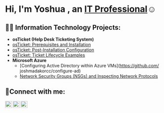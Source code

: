 <h1>Hi, I'm Yoshua , an <a href="https://linkedin.com/in/yoshua-munganga-087642215/">IT Professional</a>☺</h1>
<h2>👨‍💻 Information Technology Projects:</h2>

- <b>osTicket (Help Desk Ticketing System)</b>
 - [osTicket: Prerequisites and Installation](https://github.com/joflla99/osticket-prereqs)
  - [osTicket: Post-Installation Configuration](https://github.com/joflla99/post-install-config)
  - [osTicket: Ticket Lifecycle Examples](https://github.com/joflla99/ticket-lifecycle)
- <b>Microsoft Azure</b>
  - [Configuring Active Directory within Azure VMs](https://github.com/
joshmadakorcc/configure-ad)
  - [Network Security Groups (NSGs) and Inspecting Network Protocols](https://github.com/joflla99/azure-network-protocols)

<h2>🤳Connect with me:</h2>

[<img align="left" alt="Josh | Twitter" width="22px" src="https://cdn.jsdelivr.net/npm/simple-icons@v3/icons/twitter.svg" />][twitter]
[<img align="left" alt="Josh | LinkedIn" width="22px" src="https://cdn.jsdelivr.net/npm/simple-icons@v3/icons/linkedin.svg" />][linkedin]
[<img align="left" alt="Josh | Instagram" width="22px" src="https://cdn.jsdelivr.net/npm/simple-icons@v3/icons/instagram.svg" />][instagram]

[twitter]: https://twitter.com/
[instagram]: https://www.instagram.com/Jofla12
[linkedin]: https://linkedin.com/in/yoshua-munganga-087642215/
